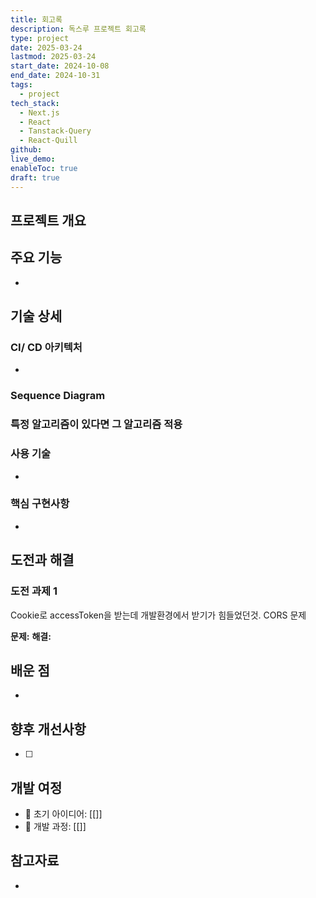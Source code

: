 ```yaml
---
title: 회고록
description: 독스루 프로젝트 회고록
type: project
date: 2025-03-24
lastmod: 2025-03-24
start_date: 2024-10-08
end_date: 2024-10-31
tags:
  - project
tech_stack:
  - Next.js
  - React
  - Tanstack-Query
  - React-Quill
github: 
live_demo: 
enableToc: true
draft: true
---
```


## 프로젝트 개요

<!-- 프로젝트 요약과 목표 -->

## 주요 기능

<!-- 핵심 기능과 특징 -->

-

## 기술 상세

<!-- 아키텍처, 기술 스택, 구현 세부사항 -->

### CI/ CD 아키텍처

-
### Sequence Diagram

### 특정 알고리즘이 있다면 그 알고리즘 적용

### 사용 기술

-

### 핵심 구현사항

-

## 도전과 해결

<!-- 직면한 주요 과제와 해결 방법 -->

### 도전 과제 1
Cookie로 accessToken을 받는데 개발환경에서 받기가 힘들었던것.
CORS 문제

**문제:**
**해결:**

## 배운 점

<!-- 주요 인사이트와 학습 포인트 -->

-

## 향후 개선사항

<!-- 잠재적 개선사항과 향후 계획 -->

- [ ]

## 개발 여정

<!-- 관련된 씨앗 노트와 성장 노트 링크 -->

- 🌱 초기 아이디어: [[]]
- 🌿 개발 과정: [[]]

## 참고자료

<!-- 참고자료와 유용한 링크 -->

-
